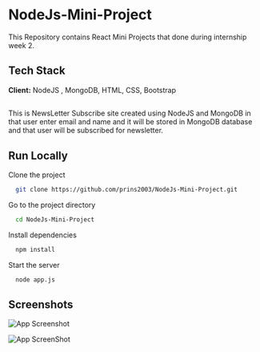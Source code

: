 # NodeJs-Mini-Project

This Repository contains React Mini Projects that done during internship week 2.



## Tech Stack

**Client:** NodeJS , MongoDB, HTML, CSS, Bootstrap



## 

This is NewsLetter Subscribe site created using NodeJS and MongoDB in that user enter email and name and it will be stored in MongoDB database and that user will be subscribed for newsletter. 




## Run Locally

Clone the project

```bash
  git clone https://github.com/prins2003/NodeJs-Mini-Project.git
```

Go to the project directory

```bash
  cd NodeJs-Mini-Project
```

Install dependencies

```bash
  npm install
```

Start the server

```bash
  node app.js
```


## Screenshots

![App Screenshot](https://ibb.co/n1xmmmm)

![App ScreenShot](https://ibb.co/r0KZMKT)


